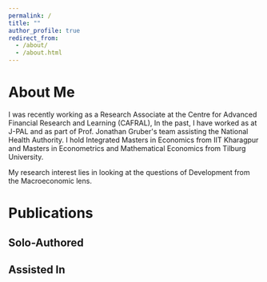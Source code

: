 ```yaml
---
permalink: /
title: ""
author_profile: true
redirect_from: 
  - /about/
  - /about.html
---
```


About Me
======

I was recently working as a Research Associate at the Centre for Advanced Financial Research and Learning (CAFRAL), In the past, I have worked as at J-PAL and as part of Prof. Jonathan Gruber's team assisting the National Health Authority. I hold Integrated Masters in Economics from IIT Kharagpur and Masters in Econometrics and Mathematical Economics from Tilburg University. 

My research interest lies in looking at the questions of Development from the Macroeconomic lens.



Publications
======

Solo-Authored
------


Assisted In
------

